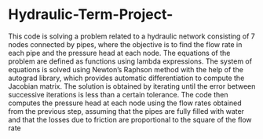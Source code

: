 # Hydraulic-Term-Project-
This code is solving a problem related to a hydraulic network
consisting of 7 nodes connected by pipes, where the objective is
to find the flow rate in each pipe and the pressure head at each
node. The equations of the problem are defined as functions
using lambda expressions. The system of equations is solved using
Newton’s Raphson method with the help of the autograd library,
which provides automatic differentiation to compute the Jacobian
matrix. The solution is obtained by iterating until the error
between successive iterations is less than a certain tolerance.
The code then computes the pressure head at each node using
the flow rates obtained from the previous step, assuming that the
pipes are fully filled with water and that the losses due to friction
are proportional to the square of the flow rate
